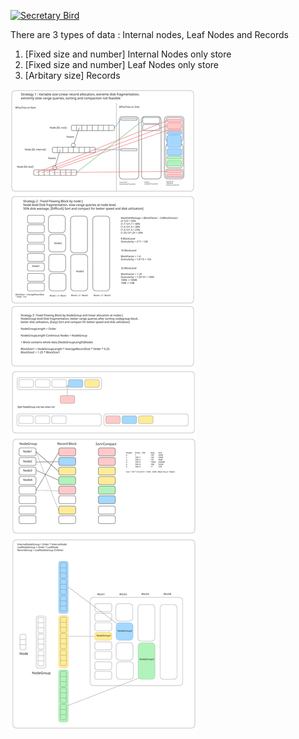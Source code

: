 [![Secretary Bird](https://img.youtube.com/vi/difrBNjGwLo/maxresdefault.jpg)](https://www.youtube.com/watch?v=difrBNjGwLo)

There are 3 types of data : Internal nodes, Leaf Nodes and Records

1. [Fixed size and number] Internal Nodes only store
2. [Fixed size and number] Leaf Nodes only store
3. [Arbitary size] Records

![Strategy](./docs/secretary.excalidraw.svg)

